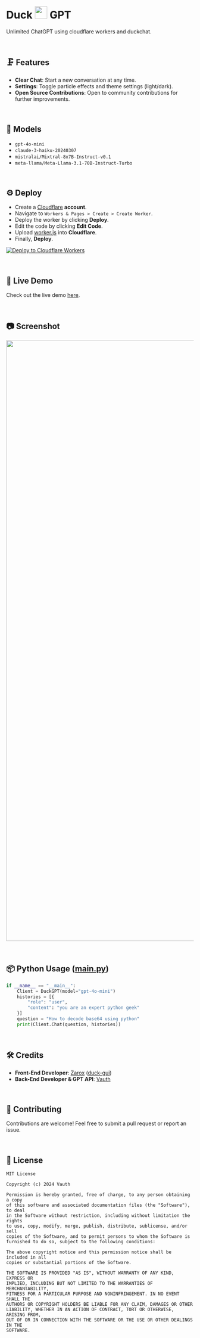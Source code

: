 <h1>Duck <a href="#Favicon"><img src="https://github.com/user-attachments/assets/b11de9df-f6b1-47a8-973f-cf66375748b9" width="33px"></a> GPT</h1>
<p>Unlimited ChatGPT using cloudflare workers and duckchat.</p>

<br>

## 🗜 Features
- **Clear Chat**: Start a new conversation at any time.
- **Settings**: Toggle particle effects and theme settings (light/dark).
- **Open Source Contributions**: Open to community contributions for further improvements.

<br>

## 📂 Models
- `gpt-4o-mini`
- `claude-3-haiku-20240307`
- `mistralai/Mixtral-8x7B-Instruct-v0.1`
- `meta-llama/Meta-Llama-3.1-70B-Instruct-Turbo`

<br>

## ⚙️ Deploy
- Create a [Cloudflare](https://www.cloudflare.com/) **account**.
- Navigate to `Workers & Pages > Create > Create Worker`.
- Deploy the worker by clicking **Deploy**.
- Edit the code by clicking **Edit Code**.
- Upload [worker.js](https://github.com/Vauth/duckgpt/blob/main/worker/worker.js) into **Cloudflare**.
- Finally, **Deploy**.

[![Deploy to Cloudflare Workers](https://deploy.workers.cloudflare.com/button)](https://deploy.workers.cloudflare.com/?url=https://github.com/vauth/duckgpt)

<br>

## 📡 Live Demo
Check out the live demo [here](https://duck.gpt-api.workers.dev).

<br>

## 📷 Screenshot
<a href="#Screenshot"><img src="https://github.com/user-attachments/assets/38f60b5a-6a31-42ed-9446-0ce44a06f20f" width="1612px"></a>

<br>

## 📦 Python Usage ([main.py](https://github.com/Vauth/duckgpt/blob/main/main.py))
```python
if __name__ == "__main__":
    Client = DuckGPT(model="gpt-4o-mini")
    histories = [{
        "role": "user",
        "content": "you are an expert python geek"
    }]
    question = "How to decode base64 using python"
    print(Client.Chat(question, histories))
```

<br>

## 🛠 Credits
- **Front-End Developer**: [Zarox](https://github.com/Zar0x) ([duck-gui](https://github.com/Zar0x/duck-gui))
- **Back-End Developer & GPT API**: [Vauth](https://github.com/Vauth)

<br>

## 🔗 Contributing
Contributions are welcome! Feel free to submit a pull request or report an issue.

<br>

## 🔎 License
```
MIT License

Copyright (c) 2024 Vauth

Permission is hereby granted, free of charge, to any person obtaining a copy
of this software and associated documentation files (the "Software"), to deal
in the Software without restriction, including without limitation the rights
to use, copy, modify, merge, publish, distribute, sublicense, and/or sell
copies of the Software, and to permit persons to whom the Software is
furnished to do so, subject to the following conditions:

The above copyright notice and this permission notice shall be included in all
copies or substantial portions of the Software.

THE SOFTWARE IS PROVIDED "AS IS", WITHOUT WARRANTY OF ANY KIND, EXPRESS OR
IMPLIED, INCLUDING BUT NOT LIMITED TO THE WARRANTIES OF MERCHANTABILITY,
FITNESS FOR A PARTICULAR PURPOSE AND NONINFRINGEMENT. IN NO EVENT SHALL THE
AUTHORS OR COPYRIGHT HOLDERS BE LIABLE FOR ANY CLAIM, DAMAGES OR OTHER
LIABILITY, WHETHER IN AN ACTION OF CONTRACT, TORT OR OTHERWISE, ARISING FROM,
OUT OF OR IN CONNECTION WITH THE SOFTWARE OR THE USE OR OTHER DEALINGS IN THE
SOFTWARE.
```
